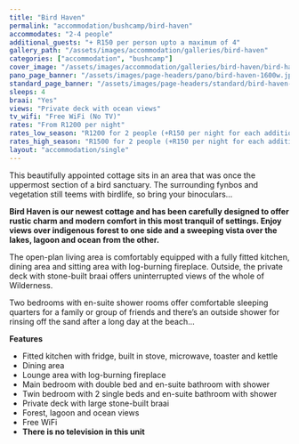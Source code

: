 ```yaml
---
title: "Bird Haven"
permalink: "accommodation/bushcamp/bird-haven"
accommodates: "2-4 people"
additional_guests: "+ R150 per person upto a maximum of 4"
gallery_path: "/assets/images/accommodation/galleries/bird-haven"
categories: ["accommodation", "bushcamp"]
cover_image: "/assets/images/accommodation/galleries/bird-haven/bird-haven-12-480w.jpg"
pano_page_banner: "/assets/images/page-headers/pano/bird-haven-1600w.jpg"
standard_page_banner: "/assets/images/page-headers/standard/bird-haven-600w.jpg"
sleeps: 4  
braai: "Yes"
views: "Private deck with ocean views"
tv_wifi: "Free WiFi (No TV)"
rates: "From R1200 per night"
rates_low_season: "R1200 for 2 people (+R150 per night for each additional person – max 4)"
rates_high_season: "R1500 for 2 people (+R150 per night for each additional person – max 4)"
layout: "accommodation/single"
---
```


This beautifully appointed cottage sits in an area that was once the uppermost section of a bird sanctuary. The surrounding fynbos and vegetation still teems with birdlife, so bring your binoculars… 

<!--more-->
__Bird Haven is our newest cottage and has been carefully designed to offer rustic charm and modern comfort in this most tranquil of settings\. Enjoy views over indigenous forest to one side and a sweeping vista over the lakes, lagoon and ocean from the other\.__

The open\-plan living area is comfortably equipped with a fully fitted kitchen, dining area and sitting area with log\-burning fireplace\. Outside, the private deck with stone\-built braai offers uninterrupted views of the whole of Wilderness\.

Two bedrooms with en\-suite shower rooms offer comfortable sleeping quarters for a family or group of friends and there’s an outside shower for rinsing off the sand after a long day at the beach…

__Features__

- Fitted kitchen with fridge, built in stove, microwave, toaster and kettle
- Dining area
- Lounge area with log\-burning fireplace
- Main bedroom with double bed and en\-suite bathroom with shower
- Twin bedroom with 2 single beds and en\-suite bathroom with shower
- Private deck with large stone\-built braai
- Forest, lagoon and ocean views
- Free WiFi
- __There is no television in this unit__